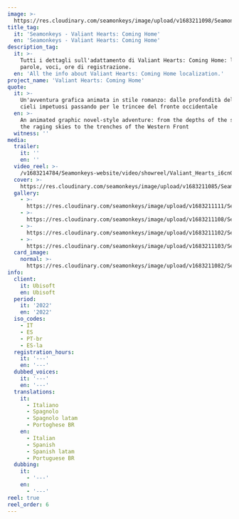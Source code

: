 ```yaml
---
image: >-
  https://res.cloudinary.com/seamonkeys/image/upload/v1683211098/Seamonkeys-website/meta/tag_image_gmrqml_nprbxx.jpg
title_tag:
  it: 'Seamonkeys - Valiant Hearts: Coming Home'
  en: 'Seamonkeys - Valiant Hearts: Coming Home'
description_tag:
  it: >-
    Tutti i dettagli sull'adattamento di Valiant Hearts: Coming Home: lingue,
    parole, voci, ore di registrazione.
  en: 'All the info about Valiant Hearts: Coming Home localization.'
project_name: 'Valiant Hearts: Coming Home'
quote:
  it: >-
    Un'avventura grafica animata in stile romanzo: dalle profondità del mare ai
    cieli impetuosi passando per le trincee del fronte occidentale
  en: >-
    An animated graphic novel-style adventure: from the depths of the sea and
    the raging skies to the trenches of the Western Front
  witness: ''
media:
  trailer:
    it: ''
    en: ''
  video_reel: >-
    /v1683214784/Seamonkeys-website/video/showreel/Valiant_Hearts_i6cn0j_mzcrxx.mp4
  cover: >-
    https://res.cloudinary.com/seamonkeys/image/upload/v1683211085/Seamonkeys-website/cover/valiant_hearts_coming_home_cover.jpg
  gallery:
    - >-
      https://res.cloudinary.com/seamonkeys/image/upload/v1683211111/Seamonkeys-website/gallery/ValiantHeartsCH_game-screenshot-ios-mobile-horizontal-5-5-inch_na_06_en_hendtr_g3ncgq.jpg
    - >-
      https://res.cloudinary.com/seamonkeys/image/upload/v1683211108/Seamonkeys-website/gallery/ValiantHeartsCH_game-screenshot-ios-mobile-horizontal-5-5-inch_na_05_en_efanmn_dlhycu.jpg
    - >-
      https://res.cloudinary.com/seamonkeys/image/upload/v1683211102/Seamonkeys-website/gallery/ValiantHeartsCH_game-screenshot-ios-mobile-horizontal-5-5-inch_na_04_en_qzacom_gy0qmm.jpg
    - >-
      https://res.cloudinary.com/seamonkeys/image/upload/v1683211103/Seamonkeys-website/gallery/ValiantHeartsCH_game-screenshot-ios-mobile-horizontal-5-5-inch_na_01_en_qerbfs_axiqyy.jpg
  card_image:
    normal: >-
      https://res.cloudinary.com/seamonkeys/image/upload/v1683211082/Seamonkeys-website/cards/card-portfolio_1_zm93sd_tsbw33.jpg
info:
  client:
    it: Ubisoft
    en: Ubisoft
  period:
    it: '2022'
    en: '2022'
  iso_codes:
    - IT
    - ES
    - PT-br
    - ES-la
  registration_hours:
    it: '---'
    en: '---'
  dubbed_voices:
    it: '---'
    en: '---'
  translations:
    it:
      - Italiano
      - Spagnolo
      - Spagnolo latam
      - Portoghese BR
    en:
      - Italian
      - Spanish
      - Spanish latam
      - Portuguese BR
  dubbing:
    it:
      - '---'
    en:
      - '---'
reel: true
reel_order: 6
---
```


